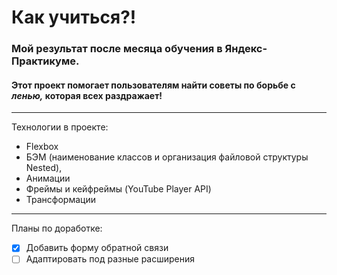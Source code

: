 # Как учиться?!
### Мой результат после месяца обучения в Яндекс-Практикуме.  
#### Этот проект помогает пользователям найти советы по борьбе с _ленью,_ которая всех раздражает!   
-----
Технологии в проекте:  
* Flexbox
* БЭМ (наименование классов и организация файловой структуры Nested),
* Анимации
* Фреймы и кейфреймы (YouTube Player API)
* Трансформации
-----
Планы по доработке:
- [X] Добавить форму обратной связи
- [ ] Адаптировать под разные расширения
